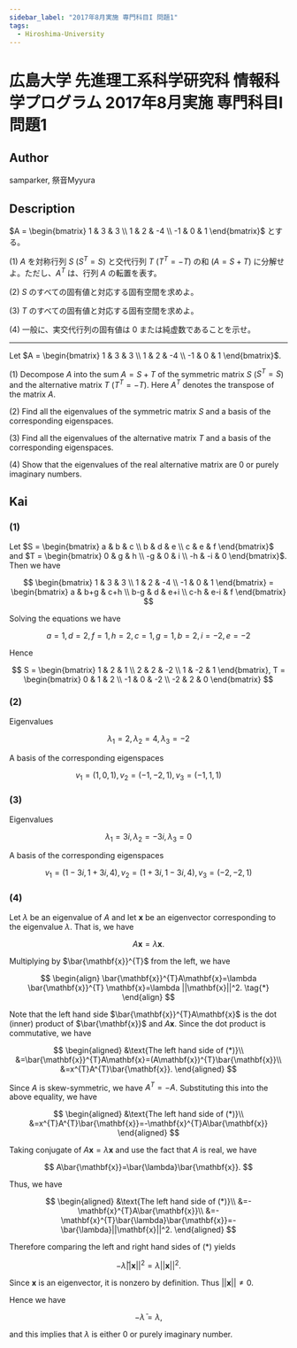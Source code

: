 ```yaml
---
sidebar_label: "2017年8月実施 専門科目I 問題1"
tags:
  - Hiroshima-University
---
```

# 広島大学 先進理工系科学研究科 情報科学プログラム 2017年8月実施 専門科目I 問題1


## **Author**
samparker, 祭音Myyura

## **Description**
$A = \begin{bmatrix} 1 & 3 & 3 \\ 1 & 2 & -4 \\ -1 & 0 & 1 \end{bmatrix}$ とする。

(1) $A$ を対称行列 $S \ (S^T = S)$ と交代行列 $T \ (T^T = -T)$ の和 $(A = S + T)$ に分解せよ。ただし、$A^T$ は、行列 $A$ の転置を表す。

(2) $S$ のすべての固有値と対応する固有空間を求めよ。

(3) $T$ のすべての固有値と対応する固有空間を求めよ。

(4) 一般に、実交代行列の固有値は $0$ または純虚数であることを示せ。

---------------------------------

Let $A = \begin{bmatrix} 1 & 3 & 3 \\ 1 & 2 & -4 \\ -1 & 0 & 1 \end{bmatrix}$.

(1) Decompose $A$ into the sum $A = S + T$ of the symmetric matrix $S$ ($S^T = S$) and the alternative matrix $T$ ($T^T = -T$). Here $A^T$ denotes the transpose of the matrix $A$.

(2) Find all the eigenvalues of the symmetric matrix $S$ and a basis of the corresponding eigenspaces.

(3) Find all the eigenvalues of the alternative matrix $T$ and a basis of the corresponding eigenspaces.

(4) Show that the eigenvalues of the real alternative matrix are $0$ or purely imaginary numbers.

## **Kai**
### (1)
Let $S = \begin{bmatrix} a & b & c \\ b & d & e \\ c & e & f \end{bmatrix}$ and $T = \begin{bmatrix} 0 & g & h \\ -g & 0 & i \\ -h & -i & 0 \end{bmatrix}$. Then we have

$$
\begin{bmatrix} 1 & 3 & 3 \\ 1 & 2 & -4 \\ -1 & 0 & 1 \end{bmatrix} = \begin{bmatrix} a & b+g & c+h \\ b-g & d & e+i \\ c-h & e-i & f \end{bmatrix}
$$

Solving the equations we have

$$
a = 1, d=2, f = 1, h=2, c=1, g=1, b=2, i=-2, e=-2
$$

Hence

$$
S = \begin{bmatrix} 1 & 2 & 1 \\ 2 & 2 & -2 \\ 1 & -2 & 1 \end{bmatrix}, T = \begin{bmatrix} 0 & 1 & 2 \\ -1 & 0 & -2 \\ -2 & 2 & 0 \end{bmatrix}
$$

### (2)
Eigenvalues

$$
\lambda_1 = 2, \lambda_2 = 4, \lambda_3 = -2
$$

A basis of the corresponding eigenspaces

$$
v_1=(1,0,1), v_2=(-1,-2,1), v_3=(-1,1,1)
$$

### (3)
Eigenvalues

$$
\lambda_1 = 3i, \lambda_2 = -3i, \lambda_3 = 0
$$

A basis of the corresponding eigenspaces

$$
v_1=(1-3i,1+3i,4), v_2=(1+3i,1-3i,4), v_3=(-2,-2,1)
$$

### (4)
Let $\lambda$ be an eigenvalue of $A$ and let $\mathbf{x}$ be an eigenvector corresponding to the eigenvalue $\lambda$. That is, we have


$$
A\mathbf{x}=\lambda \mathbf{x}.
$$

Multiplying by $\bar{\mathbf{x}}^{T}$ from the left, we have

$$
\begin{align}
\bar{\mathbf{x}}^{T}A\mathbf{x}=\lambda \bar{\mathbf{x}}^{T} \mathbf{x}=\lambda ||\mathbf{x}||^2. \tag{*}
\end{align}
$$

Note that the left hand side $\bar{\mathbf{x}}^{T}A\mathbf{x}$ is the dot (inner) product of $\bar{\mathbf{x}}$ and $A\mathbf{x}$. Since the dot product is commutative, we have

$$
\begin{aligned}
&\text{The left hand side of (*)}\\
&=\bar{\mathbf{x}}^{T}A\mathbf{x}=(A\mathbf{x})^{T}\bar{\mathbf{x}}\\
&=x^{T}A^{T}\bar{\mathbf{x}}.
\end{aligned}
$$

Since $A$ is skew-symmetric, we have $A^{T}=-A$. Substituting this into the above equality, we have

$$
\begin{aligned}
&\text{The left hand side of (*)}\\
&=x^{T}A^{T}\bar{\mathbf{x}}=-\mathbf{x}^{T}A\bar{\mathbf{x}}
\end{aligned}
$$

Taking conjugate of $A\mathbf{x}=\lambda\mathbf{x}$ and use the fact that $A$ is real, we have

$$
A\bar{\mathbf{x}}=\bar{\lambda}\bar{\mathbf{x}}.
$$

Thus, we have

$$
\begin{aligned}
&\text{The left hand side of (*)}\\
&=-\mathbf{x}^{T}A\bar{\mathbf{x}}\\
&=-\mathbf{x}^{T}\bar{\lambda}\bar{\mathbf{x}}=-\bar{\lambda}||\mathbf{x}||^2.
\end{aligned}
$$

Therefore comparing the left and right hand sides of (*) yields

$$
-\bar{\lambda}||\mathbf{x}||^2=\lambda ||\mathbf{x}||^2.
$$

Since $\mathbf{x}$ is an eigenvector, it is nonzero by definition. Thus $||\mathbf{x}||\neq 0$.

Hence we have

$$
-\bar{\lambda}=\lambda,
$$

and this implies that $\lambda$ is either $0$ or purely imaginary number.